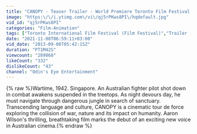 ```yaml
---
title: "CANOPY - Teaser Trailer - World Premiere Toronto Film Festival (2013)"
image: "https:\/\/i.ytimg.com\/vi\/qj5rPKws8PI\/hqdefault.jpg"
vid_id: "qj5rPKws8PI"
categories: "Film-Animation"
tags: ["Toronto International Film Festival (Film Festival)","Trailer (Website Category)","World War II (Event)"]
date: "2021-11-08T06:59:11+03:00"
vid_date: "2013-09-06T05:42:15Z"
duration: "PT1M42S"
viewcount: "289868"
likeCount: "332"
dislikeCount: "43"
channel: "Odin's Eye Entertainment"
---
```

{% raw %}Wartime, 1942. Singapore. An Australian fighter pilot shot down in combat awakens suspended in the treetops. As night devours day, he must navigate through dangerous jungle in search of sanctuary. Transcending language and culture, CANOPY is a cinematic tour de force exploring the collision of war, nature and its impact on humanity. Aaron Wilson's thrilling, breathtaking film marks the debut of an exciting new voice in Australian cinema.{% endraw %}
